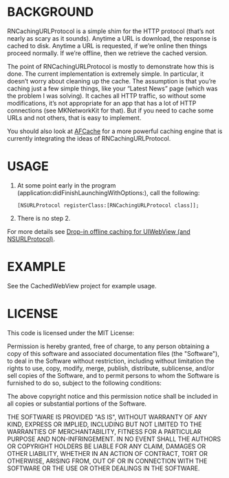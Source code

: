 # BACKGROUND

RNCachingURLProtocol is a simple shim for the HTTP protocol (that’s not
nearly as scary as it sounds). Anytime a URL is download, the response is
cached to disk. Anytime a URL is requested, if we’re online then things
proceed normally. If we’re offline, then we retrieve the cached version.

The point of RNCachingURLProtocol is mostly to demonstrate how this is done.
The current implementation is extremely simple. In particular, it doesn’t
worry about cleaning up the cache. The assumption is that you’re caching just
a few simple things, like your “Latest News” page (which was the problem I
was solving). It caches all HTTP traffic, so without some modifications, it’s
not appropriate for an app that has a lot of HTTP connections (see
MKNetworkKit for that). But if you need to cache some URLs and not others,
that is easy to implement.

You should also look at [AFCache](https://github.com/artifacts/AFCache) for a
more powerful caching engine that is currently integrating the ideas of
RNCachingURLProtocol.

# USAGE

1. At some point early in the program (application:didFinishLaunchingWithOptions:),
   call the following:

      `[NSURLProtocol registerClass:[RNCachingURLProtocol class]];`

2. There is no step 2.

For more details see
   [Drop-in offline caching for UIWebView (and NSURLProtocol)](http://robnapier.net/blog/offline-uiwebview-nsurlprotocol-588).

# EXAMPLE

See the CachedWebView project for example usage.

# LICENSE

 This code is licensed under the MIT License:
 
 Permission is hereby granted, free of charge, to any person obtaining a
 copy of this software and associated documentation files (the "Software"),
 to deal in the Software without restriction, including without limitation
 the rights to use, copy, modify, merge, publish, distribute, sublicense,
 and/or sell copies of the Software, and to permit persons to whom the
 Software is furnished to do so, subject to the following conditions:

 The above copyright notice and this permission notice shall be included in
 all copies or substantial portions of the Software.

 THE SOFTWARE IS PROVIDED "AS IS", WITHOUT WARRANTY OF ANY KIND, EXPRESS OR
 IMPLIED, INCLUDING BUT NOT LIMITED TO THE WARRANTIES OF MERCHANTABILITY,
 FITNESS FOR A PARTICULAR PURPOSE AND NON-INFRINGEMENT. IN NO EVENT SHALL THE
 AUTHORS OR COPYRIGHT HOLDERS BE LIABLE FOR ANY CLAIM, DAMAGES OR OTHER
 LIABILITY, WHETHER IN AN ACTION OF CONTRACT, TORT OR OTHERWISE, ARISING
 FROM, OUT OF OR IN CONNECTION WITH THE SOFTWARE OR THE USE OR OTHER
 DEALINGS IN THE SOFTWARE.
